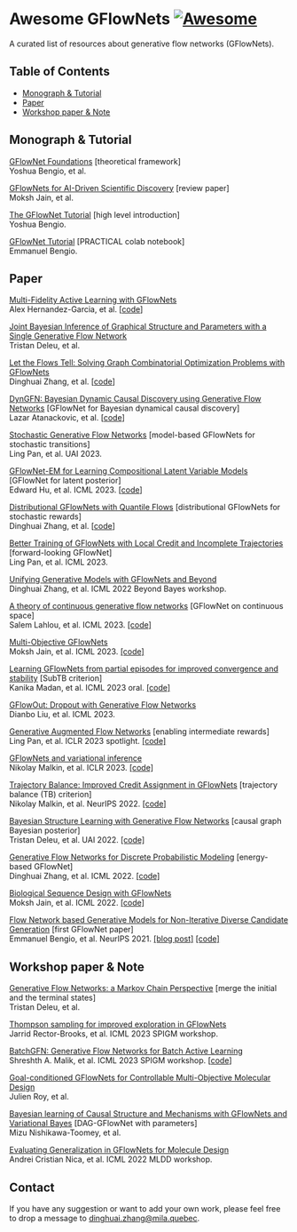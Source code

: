 # Awesome GFlowNets   [![Awesome](https://cdn.rawgit.com/sindresorhus/awesome/d7305f38d29fed78fa85652e3a63e154dd8e8829/media/badge.svg)](https://github.com/sindresorhus/awesome)
A curated list of resources about generative flow networks (GFlowNets).

## Table of Contents
- [Monograph \& Tutorial](#monograph)
- [Paper](#paper)
- [Workshop paper \& Note](#workshop)

<a name="monograph" />

## Monograph \& Tutorial
[GFlowNet Foundations](https://arxiv.org/abs/2111.09266) [theoretical framework]  
Yoshua Bengio, et al.

[GFlowNets for AI-Driven Scientific Discovery](https://arxiv.org/abs/2302.00615) [review paper]  
Moksh Jain, et al.

[The GFlowNet Tutorial](https://milayb.notion.site/The-GFlowNet-Tutorial-95434ef0e2d94c24aab90e69b30be9b3) [high level introduction]  
Yoshua Bengio. 

[GFlowNet Tutorial](https://colab.research.google.com/drive/1fUMwgu2OhYpQagpzU5mhe9_Esib3Q2VR) [PRACTICAL colab notebook]  
Emmanuel Bengio.

<a name="paper" />

## Paper

<!-- ### Modeling \& training -->

[Multi-Fidelity Active Learning with GFlowNets](https://arxiv.org/abs/2306.11715)  
Alex Hernandez-Garcia, et al. [[code](https://github.com/nikita-0209/mf-al-gfn)] 

[Joint Bayesian Inference of Graphical Structure and Parameters with a Single Generative Flow Network](https://arxiv.org/abs/2305.19366)  
Tristan Deleu, et al.

[Let the Flows Tell: Solving Graph Combinatorial Optimization Problems with GFlowNets](http://arxiv.org/abs/2305.17010)   
Dinghuai Zhang, et al. [[code](https://github.com/zdhNarsil/GFlowNet-CombOpt)]

[DynGFN: Bayesian Dynamic Causal Discovery using Generative Flow Networks](https://arxiv.org/abs/2302.04178) [GFlowNet for Bayesian dynamical causal discovery]  
Lazar Atanackovic, et al. [[code](https://github.com/lazaratan/dyn-gfn)]  

[Stochastic Generative Flow Networks](https://arxiv.org/abs/2302.09465) [model-based GFlowNets for stochastic transitions]  
Ling Pan, et al. UAI 2023.  

[GFlowNet-EM for Learning Compositional Latent Variable Models](https://arxiv.org/abs/2302.06576) [GFlowNet for latent posterior]  
Edward Hu, et al. ICML 2023.   [[code](https://github.com/GFNOrg/GFlowNet-EM)]  

[Distributional GFlowNets with Quantile Flows](https://arxiv.org/abs/2302.05793) [distributional GFlowNets for stochastic rewards]  
Dinghuai Zhang, et al. [[code](https://github.com/zdhNarsil/Distributional-GFlowNets)]   

[Better Training of GFlowNets with
Local Credit and Incomplete Trajectories](http://arxiv.org/abs/2302.01687) [forward-looking GFlowNet]  
Ling Pan, et al. ICML 2023.  

[Unifying Generative Models with GFlowNets and Beyond](https://arxiv.org/abs/2209.02606)  
Dinghuai Zhang, et al. ICML 2022 Beyond Bayes workshop.

[A theory of continuous generative flow networks](https://arxiv.org/abs/2301.12594) [GFlowNet on continuous space]  
Salem Lahlou, et al. ICML 2023. [[code]](https://github.com/saleml/continuous-gfn)

[Multi-Objective GFlowNets](https://arxiv.org/abs/2210.12765)  
Moksh Jain, et al. ICML 2023.  [[code]](https://github.com/recursionpharma/gflownet)    

[Learning GFlowNets from partial episodes for improved convergence and stability](https://arxiv.org/abs/2209.12782) [SubTB criterion]  
Kanika Madan, et al. ICML 2023 oral. [[code]](https://github.com/GFNOrg/gflownet/tree/subtb) 

[GFlowOut: Dropout with Generative Flow Networks](https://arxiv.org/abs/2210.12928)  
Dianbo Liu, et al. ICML 2023.  

[Generative Augmented Flow Networks](https://arxiv.org/abs/2210.03308) [enabling intermediate rewards]  
Ling Pan, et al. ICLR 2023 spotlight. [[code]](https://github.com/ling-pan/GAFN)  

[GFlowNets and variational inference](https://arxiv.org/abs/2210.00580v1)  
Nikolay Malkin, et al. ICLR 2023. [[code]](https://github.com/GFNOrg/GFN_vs_HVI)  

[Trajectory Balance: Improved Credit Assignment in GFlowNets](https://arxiv.org/abs/2201.13259)  [trajectory balance (TB) criterion]  
Nikolay Malkin, et al. NeurIPS 2022. [[code]](https://github.com/GFNOrg/gflownet/tree/trajectory_balance)

[Bayesian Structure Learning with Generative Flow Networks](https://arxiv.org/abs/2202.13903) [causal graph Bayesian posterior]  
Tristan Deleu, et al. UAI 2022. [[code]](https://github.com/tristandeleu/jax-dag-gflownet)

[Generative Flow Networks for Discrete Probabilistic Modeling](https://arxiv.org/abs/2202.01361) [energy-based GFlowNet]    
Dinghuai Zhang, et al. ICML 2022. [[code]](https://github.com/zdhnarsil/EB_GFN)

[Biological Sequence Design with GFlowNets](https://arxiv.org/abs/2203.04115)  
Moksh Jain, et al. ICML 2022. [[code]](https://github.com/MJ10/BioSeq-GFN-AL)

[Flow Network based Generative Models for Non-Iterative Diverse Candidate Generation](https://arxiv.org/abs/2106.04399)  [first GFlowNet paper]    
Emmanuel Bengio, et al. NeurIPS 2021. [[blog post]](http://folinoid.com/w/gflownet) [[code]](https://github.com/GFNOrg/gflownet)

<a name="workshop" />

## Workshop paper \& Note

[Generative Flow Networks: a Markov Chain Perspective](https://arxiv.org/abs/2307.01422) [merge the initial and the terminal states]  
Tristan Deleu, et al.

[Thompson sampling for improved exploration in GFlowNets](https://arxiv.org/abs/2306.17693)  
Jarrid Rector-Brooks, et al. ICML 2023 SPIGM workshop.

[BatchGFN: Generative Flow Networks for Batch Active Learning](https://arxiv.org/abs/2306.15058)  
Shreshth A. Malik, et al. ICML 2023 SPIGM workshop. [[code](https://github.com/s-a-malik/batchgfn)]

[Goal-conditioned GFlowNets for Controllable Multi-Objective Molecular Design](https://arxiv.org/abs/2306.04620)   
Julien Roy, et al.

[Bayesian learning of Causal Structure and Mechanisms
with GFlowNets and Variational Bayes](https://arxiv.org/abs/2211.02763)  [DAG-GFlowNet with parameters]  
Mizu Nishikawa-Toomey, et al.  

[Evaluating Generalization in GFlowNets for Molecule Design](https://openreview.net/forum?id=JFSaHKNZ35b)  
Andrei Cristian Nica, et al. ICML 2022 MLDD workshop.

## Contact
If you have any suggestion or want to add your own work, please feel free to drop a message to [dinghuai.zhang@mila.quebec](mailto:dinghuai.zhang@mila.quebec).

